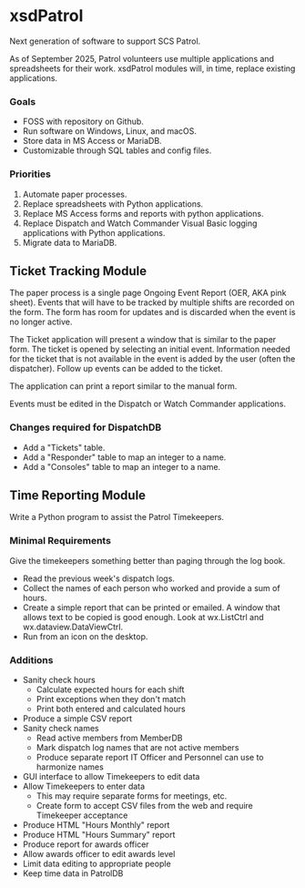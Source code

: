 # xsdPatrol
Next generation of software to support SCS Patrol. 

As of September 2025, Patrol volunteers use multiple applications
and spreadsheets for their work.  xsdPatrol modules will, in time, replace
existing applications.

### Goals
* FOSS with repository on Github.
* Run software on Windows, Linux, and macOS.
* Store data in MS Access or MariaDB.
* Customizable through SQL tables and config files.

### Priorities
1.  Automate paper processes.
1.  Replace spreadsheets with Python applications.
1.  Replace MS Access forms and reports with python applications.
1.  Replace Dispatch and Watch Commander Visual Basic logging
    applications with Python applications.
1.  Migrate data to MariaDB.

## Ticket Tracking Module
The paper process is a single page Ongoing Event Report
(OER, AKA pink sheet).  Events that will have to be tracked by
multiple shifts are recorded on the form.  The form has room
for updates and is discarded when the event is no longer active.

The Ticket application will present a window that is similar to
the paper form.  The ticket is opened by selecting an initial
event. Information needed for the ticket that is not available
in the event is added by the user (often the dispatcher).
Follow up events can be added to the ticket.

The application can print a report similar to the manual form.

Events must be edited in the Dispatch or Watch Commander applications.

### Changes required for DispatchDB
* Add a "Tickets" table.
* Add a "Responder" table to map an integer to a name.
* Add a "Consoles" table to map an integer to a name.

## Time Reporting Module
Write a Python program to assist the Patrol Timekeepers. 

### Minimal Requirements
Give the timekeepers something better than paging through the log book. 
* Read the previous week's dispatch logs. 
* Collect the names of each person who worked and provide a sum of hours. 
* Create a simple report that can be printed or emailed. A window that allows text to be copied is good enough. Look at wx.ListCtrl and wx.dataview.DataViewCtrl.
* Run from an icon on the desktop. 

### Additions
* Sanity check hours
    * Calculate expected hours for each shift
    * Print exceptions when they don't match
    * Print both entered and calculated hours
* Produce a simple CSV report
* Sanity check names
    * Read active members from MemberDB
    * Mark dispatch log names that are not active members
    * Produce separate report IT Officer and Personnel  can use to harmonize names
* GUI interface to allow Timekeepers to edit data
* Allow Timekeepers to enter data
    * This may require separate forms for meetings, etc. 
    * Create form to accept CSV files from the web and require Timekeeper acceptance
* Produce HTML "Hours Monthly" report
* Produce HTML "Hours Summary" report
* Produce report for awards officer
* Allow awards officer to edit awards level
* Limit data editing to appropriate people
* Keep time data in PatrolDB

